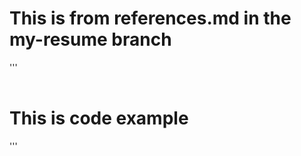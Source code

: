 
# This is from references.md in the my-resume branch

'''
<html>
  <header>
    
  </header>
  <body>
    <h1>This is code example</h1>
  </body>
</html> 
'''
